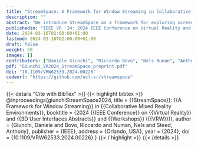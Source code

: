 ```yaml
---
title: "StreamSpace: A Framework for Window Streaming in Collaborative Mixed Reality Environments"
description: ""
abstract: "We introduce StreamSpace as a framework for exploring screen-based collaborative mixed-reality (MR) experiences, focusing on the streaming, integration, and layout of screen content in MR environments. Utilizing Unity and Ubiq, this framework allows users to engage with, reposition, and resize uniquely identified screens within a user-centric virtual space. Building on Ubiq’s WebRTC capabilities, our framework enables real-time streaming and transformations through peer-to-peer communication. Key features of StreamSpace include distributed streaming, automated screen layout, and flexible privacy settings for virtual screens. By introducing StreamSpace, we aim to provide a foundational basis for research on screen-based collaborative MR applications."
publishedin: "IEEE VR '24: 2024 IEEE Conference on Virtual Reality and 3D User Interfaces Abstracts and Workshops (VRW)"
date: 2024-03-16T02:00:00+01:00
lastmod: 2024-03-16T02:00:00+01:00
draft: false
weight: 50
images: []
contributors: ["Daniele Giunchi", "Riccardo Bovo", "Nels Numan", "Anthony Steed"]
pdf: "Giunchi_VR2024_StreamSpace_preprint.pdf"
doi: "10.1109/VRW62533.2024.00226"
codeurl: "https://github.com/ucl-vr/streamspace"
---
```


{{< details "Cite with BibTex" >}}
{{< highlight bibtex >}}
@inproceedings{giunchiStreamSpace2024,
  title = {{StreamSpace}}: {{A Framework for Window Streaming}} in {{Collaborative Mixed Reality Environments}},
  booktitle = {2024 {{IEEE Conference}} on {{Virtual Reality}} and {{3D User Interfaces Abstracts}} and {{Workshops}} ({{VRW}})},
  author = {Giunchi, Daniele and Bovo, Riccardo and Numan, Nels and Steed, Anthony},
  publisher = {IEEE},
  address = {Orlando, USA},
  year = {2024},
  doi = {10.1109/VRW62533.2024.00226}
}
{{< / highlight >}}
{{< /details >}}
